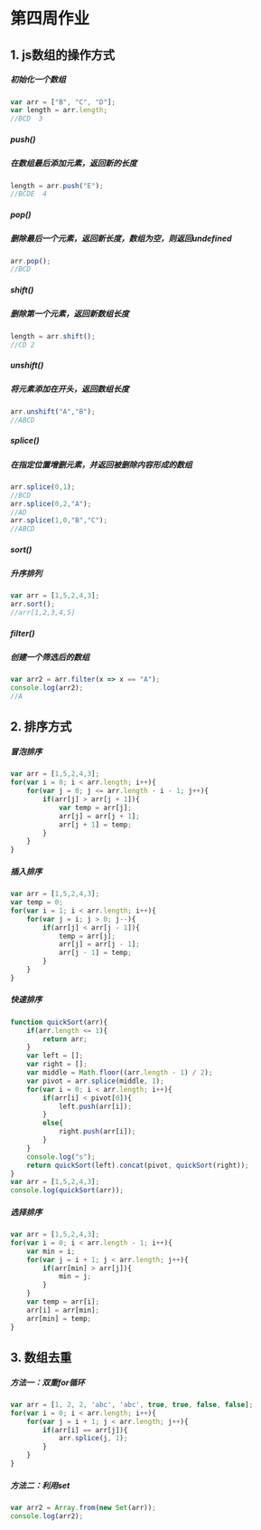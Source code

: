 # 第四周作业

## 1. js数组的操作方式

##### 初始化一个数组

```js
var arr = ["B", "C", "D"];
var length = arr.length;
//BCD  3
```

##### push()

##### 在数组最后添加元素，返回新的长度

```js
length = arr.push("E");
//BCDE  4
```

##### pop()

##### 删除最后一个元素，返回新长度，数组为空，则返回undefined

```js
arr.pop();
//BCD
```

##### shift()

##### 删除第一个元素，返回新数组长度

```js
length = arr.shift();
//CD 2
```

##### unshift()

##### 将元素添加在开头，返回数组长度

```js
arr.unshift("A","B");
//ABCD
```

##### splice()

##### 在指定位置增删元素，并返回被删除内容形成的数组

```js
arr.splice(0,1);
//BCD
arr.splice(0,2,"A");
//AD
arr.splice(1,0,"B","C");
//ABCD
```

##### sort()

##### 升序排列

```js
var arr = [1,5,2,4,3];
arr.sort();
//arr[1,2,3,4,5]
```

##### filter()

##### 创建一个筛选后的数组

```js
var arr2 = arr.filter(x => x == "A");
console.log(arr2);
//A 
```

## 2. 排序方式

##### 冒泡排序

```js
var arr = [1,5,2,4,3];
for(var i = 0; i < arr.length; i++){
    for(var j = 0; j <= arr.length - i - 1; j++){
        if(arr[j] > arr[j + 1]){
            var temp = arr[j];
            arr[j] = arr[j + 1];
            arr[j + 1] = temp;
        }
    }
}
```

##### 插入排序

```js
var arr = [1,5,2,4,3];
var temp = 0;
for(var i = 1; i < arr.length; i++){
    for(var j = i; j > 0; j--){
        if(arr[j] < arr[j - 1]){
            temp = arr[j];
            arr[j] = arr[j - 1];
            arr[j - 1] = temp;
        }
    }
}
```

##### 快速排序

```js
function quickSort(arr){
    if(arr.length <= 1){
        return arr;
    }
    var left = [];
    var right = [];
    var middle = Math.floor((arr.length - 1) / 2);
    var pivot = arr.splice(middle, 1);
    for(var i = 0; i < arr.length; i++){
        if(arr[i] < pivot[0]){
            left.push(arr[i]);
        }
        else{
            right.push(arr[i]);
        }
    }
    console.log("s");
    return quickSort(left).concat(pivot, quickSort(right));
}
var arr = [1,5,2,4,3];
console.log(quickSort(arr));
```

##### 选择排序

```js
var arr = [1,5,2,4,3];
for(var i = 0; i < arr.length - 1; i++){
    var min = i;
    for(var j = i + 1; j < arr.length; j++){
        if(arr[min] > arr[j]){
            min = j;
        }
    }
    var temp = arr[i];
    arr[i] = arr[min];
    arr[min] = temp;
}
```

## 3. 数组去重

##### 方法一：双重for循环

```js
var arr = [1, 2, 2, 'abc', 'abc', true, true, false, false];
for(var i = 0; i < arr.length; i++){
    for(var j = i + 1; j < arr.length; j++){
        if(arr[i] == arr[j]){
            arr.splice(j, 1);
        }
    }
}
```

##### 方法二：利用set

```js
var arr2 = Array.from(new Set(arr));
console.log(arr2);
```


